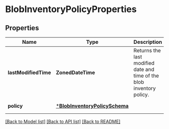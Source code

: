 # BlobInventoryPolicyProperties


## Properties
Name | Type | Description | Notes
------------ | ------------- | ------------- | -------------
**lastModifiedTime** | **ZonedDateTime** | Returns the last modified date and time of the blob inventory policy. | [optional] [readonly] [default to nothing]
**policy** | [***BlobInventoryPolicySchema**](BlobInventoryPolicySchema.md) |  | [default to nothing]


[[Back to Model list]](../README.md#models) [[Back to API list]](../README.md#api-endpoints) [[Back to README]](../README.md)


